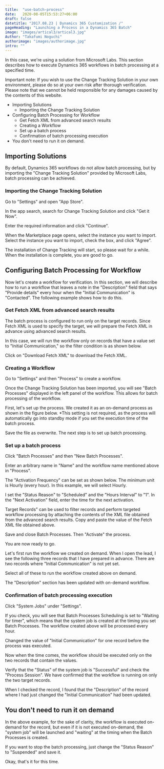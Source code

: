 ```yaml
---
title:  "use-batch-process"
date:   2020-08-05T15:53:27+06:00
draft: false
datetitle: "2017.08.23 | Dynamics 365 Customization /"
pageHeading: "Launching a Process in a Dynamics 365 Batch"
image: "images/artical3/artical3.jpg"
Author: "Takafumi Noguchi"
authorimage: "images/authorimage.jpg"
intro: ""
---
```

<!-- Intro  -->
In this case, we're using a solution from Microsoft Labs.
This section describes how to execute Dynamics 365 workflows in batch processing at a specified time.

Important note: If you wish to use the Change Tracking Solution in your own environment, please do so at your own risk after thorough verification. Please note that we cannot be held responsible for any damages caused by the contents of this website.


<!-- Table Of Content -->
* Importing Solutions
  * Importing the Change Tracking Solution
* Configuring Batch Processing for Workflow
  * Get Fetch XML from advanced search results
  * Creating a Workflow
  * Set up a batch process
  * Confirmation of batch processing execution
* You don't need to run it on demand.

## Importing Solutions
By default, Dynamics 365 workflows do not allow batch processing, but by importing the "Change Tracking Solution" provided by Microsoft Labs, batch processing can be achieved.

### Importing the Change Tracking Solution
Go to "Settings" and open "App Store".
<!-- Image= appstr01.png -->

In the app search, search for Change Tracking Solution and click "Get it Now".
<!-- Image= appstr02.png -->

Enter the required information and click "Continue".
<!-- Image= appstr03.png -->

When the Marketplace page opens, select the instance you want to import.
Select the instance you want to import, check the box, and click "Agree".
<!-- Image= appstr04.png -->

The installation of Change Tracking will start, so please wait for a while. When the installation is complete, you are good to go.
<!-- Image= appstr05.png -->

## Configuring Batch Processing for Workflow
Now let's create a workflow for verification. In this section, we will describe how to run a workflow that leaves a note in the "Description" field that says "Provide details" every hour when the "Initial Communication" is "Contacted". The following example shows how to do this.

### Get Fetch XML from advanced search results
The batch process is configured to run only on the target records. Since Fetch XML is used to specify the target, we will prepare the Fetch XML in advance using advanced search results.

In this case, we will run the workflow only on records that have a value set to "Initial Communication," so the filter condition is as shown below.

Click on "Download Fetch XML" to download the Fetch XML.
<!-- Image= appstr06.png -->

### Creating a Workflow
Go to "Settings" and then "Process" to create a workflow.
<!-- Image= appstr07.png -->

Once the Change Tracking Solution has been imported, you will see "Batch Processes" displayed in the left panel of the workflow. This allows for batch processing of the workflow.
<!-- Image= appstr08.png -->

First, let's set up the process. We created it as an on-demand process as shown in the figure below.
*This setting is not required, as the process will automatically go into standby mode if you set the execution time of the batch process.
<!-- Image= appstr09.png -->

Save the file as overwrite. The next step is to set up batch processing.

### Set up a batch process
Click "Batch Processes" and then "New Batch Processes".
<!-- Image= appstr10.png -->

Enter an arbitrary name in "Name" and the workflow name mentioned above in "Process".

The "Activation Frequency" can be set as shown below. The minimum unit is Hourly (every hour). In this example, we will select Hourly.
<!-- Image= appstr11.png -->

I set the "Status Reason" to "Scheduled" and the "Hours Interval" to "1".
In the "Next Activation" field, enter the time for the next activation.
<!-- Image= appstr12.png -->

Target Records" can be used to filter records and perform targeted workflow processing by attaching the contents of the XML file obtained from the advanced search results. Copy and paste the value of the Fetch XML file obtained above.
<!-- Image= appstr13.png -->

Save and close Batch Processes. Then "Activate" the process.
<!-- Image= appstr14.png -->

You are now ready to go.

Let's first run the workflow we created on demand. When I open the lead, I see the following three records that I have prepared in advance. There are two records where "Initial Communication" is not yet set.
<!-- Image= appstr15.png -->

Select all of these to run the workflow created above on demand.
<!-- Image= appstr16.png -->

The "Description" section has been updated with on-demand workflow.
<!-- Image= appstr17.png -->

### Confirmation of batch processing execution
Click "System Jobs" under "Settings".
<!-- Image= appstr18.png -->

If you check, you will see that Batch Processes Scheduling is set to "Waiting for timer", which means that the system job is created at the timing you set Batch Processes. The workflow created above will be processed every hour.
<!-- Image= appstr19.png -->

Changed the value of "Initial Communication" for one record before the process was executed.
<!-- Image= appstr20.png -->

Now when the time comes, the workflow should be executed only on the two records that contain the values.

Verify that the "Status" of the system job is "Successful" and check the "Process Session". We have confirmed that the workflow is running on only the two target records.
<!-- Image= appstr21.png -->

When I checked the record, I found that the "Description" of the record where I had just changed the "Initial Communication" had been updated.
<!-- Image= appstr22.png -->

## You don't need to run it on demand
In the above example, for the sake of clarity, the workflow is executed on-demand for the record, but even if it is not executed on-demand, the "system job" will be launched and "waiting" at the timing when the Batch Processes is created.

If you want to stop the batch processing, just change the "Status Reason" to "Suspended" and save it.
<!-- Image= appstr23.png -->

Okay, that's it for this time.
